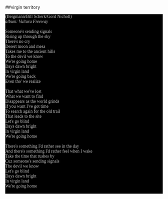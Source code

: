 ##virgin territory
<span style="font-family: Times; color: #000000" class="Apple-style-span">
<div style="margin: 0px; padding: 0px; color: #8c8c8c; font-family: 'Book Antiqua',Palatino,'Times New Roman',Times,serif; font-size: 1em; background-color: #000000">
<span style="color: #c0c0c0" class="Apple-style-span">(Bergmann/Bill Scherk/Gord Nicholl)<br />
<i>album: Vultura Freeway</i><br />
<br />
Someone's sending signals<br />
Rising up through the sky<br />
There's no cry<br />
Desert moon and mesa<br />
Takes me to the ancient hills<br />
To the devil we know<br />
We're going home<br />
Days dawn bright<br />
In virgin land<br />
We're going back<br />
Even tho' we realize<br />
<br />
That what we've lost<br />
What we want to find<br />
Disappears as the world grinds<br />
If you want I've got time<br />
To search again for the old trail<br />
That leads to the site<br />
Let's go blind<br />
Days dawn bright<br />
In virgin land<br />
We're going home<br />
<br />
There's something I'd rather see in the day<br />
And there's something I'd rather feel when I wake<br />
Take the time that rushes by<br />
Cuz someone's sending signals<br />
The devil we know<br />
Let's go blind<br />
Days dawn bright<br />
In virgin land<br />
We're going home<br />
<br />
</span>
</div>
</span>
